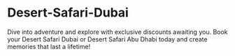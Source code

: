 # Desert-Safari-Dubai
Dive into adventure and explore with exclusive discounts awaiting you. Book your Desert Safari Dubai or Desert Safari Abu Dhabi today and create memories that last a lifetime!

